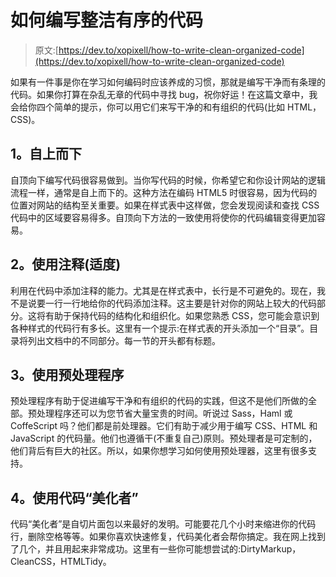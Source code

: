 # 如何编写整洁有序的代码

> 原文:[https://dev.to/xopixell/how-to-write-clean-organized-code](https://dev.to/xopixell/how-to-write-clean-organized-code)

如果有一件事是你在学习如何编码时应该养成的习惯，那就是编写干净而有条理的代码。如果你打算在杂乱无章的代码中寻找 bug，祝你好运！在这篇文章中，我会给你四个简单的提示，你可以用它们来写干净的和有组织的代码(比如 HTML，CSS)。

## [](#1-the-topdown)1。自上而下

自顶向下编写代码很容易做到。当你写代码的时候，你希望它和你设计网站的逻辑流程一样，通常是自上而下的。这种方法在编码 HTML5 时很容易，因为代码的位置对网站的结构至关重要。如果在样式表中这样做，您会发现阅读和查找 CSS 代码中的区域要容易得多。自顶向下方法的一致使用将使你的代码编辑变得更加容易。

## [](#2-using-comments-moderately)2。使用注释(适度)

利用在代码中添加注释的能力。尤其是在样式表中，长行是不可避免的。现在，我不是说要一行一行地给你的代码添加注释。这主要是针对你的网站上较大的代码部分。这将有助于保持代码的结构化和组织化。如果您熟悉 CSS，您可能会意识到各种样式的代码行有多长。这里有一个提示:在样式表的开头添加一个“目录”。目录将列出文档中的不同部分。每一节的开头都有标题。

## [](#3-use-preprocessors)3。使用预处理程序

预处理程序有助于促进编写干净和有组织的代码的实践，但这不是他们所做的全部。预处理程序还可以为您节省大量宝贵的时间。听说过 Sass，Haml 或 CoffeScript 吗？他们都是前处理器。它们有助于减少用于编写 CSS、HTML 和 JavaScript 的代码量。他们也遵循干(不重复自己)原则。预处理者是可定制的，他们背后有巨大的社区。所以，如果你想学习如何使用预处理器，这里有很多支持。

## [](#4-use-code-beautifiers)4。使用代码“美化者”

代码“美化者”是自切片面包以来最好的发明。可能要花几个小时来缩进你的代码行，删除空格等等。如果你喜欢快速修复，代码美化者会帮你搞定。我在网上找到了几个，并且用起来非常成功。这里有一些你可能想尝试的:DirtyMarkup，CleanCSS，HTMLTidy。